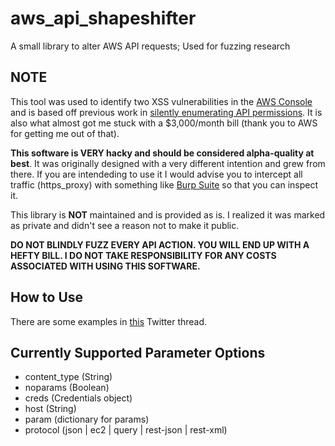 # aws_api_shapeshifter
A small library to alter AWS API requests; Used for fuzzing research

## NOTE
This tool was used to identify two XSS vulnerabilities in the [AWS Console](https://frichetten.com/blog/xss_in_aws_console/) and is based off previous work in [silently enumerating API permissions](https://frichetten.com/blog/aws-api-enum-vuln/). It is also what almost got me stuck with a $3,000/month bill (thank you to AWS for getting me out of that).

**This software is VERY hacky and should be considered alpha-quality at best**. It was originally designed with a very different intention and grew from there. If you are intendeding to use it I would advise you to intercept all traffic (https_proxy) with something like [Burp Suite](https://frichetten.com/blog/aws-api-enum-vuln/) so that you can inspect it.

This library is **NOT** maintained and is provided as is. I realized it was marked as private and didn't see a reason not to make it public.

**DO NOT BLINDLY FUZZ EVERY API ACTION. YOU WILL END UP WITH A HEFTY BILL. I DO NOT TAKE RESPONSIBILITY FOR ANY COSTS ASSOCIATED WITH USING THIS SOFTWARE.**

## How to Use
There are some examples in [this](https://twitter.com/Frichette_n/status/1492707114250383368?s=20&t=7h1yvuHaKwVu60q9e2Y_uQ) Twitter thread. 

## Currently Supported Parameter Options
* content_type (String) 
* noparams (Boolean) 
* creds (Credentials object) 
* host (String) 
* param (dictionary for params)
* protocol (json | ec2 | query | rest-json | rest-xml)
